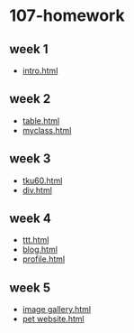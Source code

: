 # 107-homework
## week 1
* [intro.html](https://yabi0923.github.io/107-homework/w01/intro.html)

## week 2
* [table.html](https://yabi0923.github.io/107-homework/w02/table.html)
* [myclass.html]()

## week 3
* [tku60.html]()
* [div.html]()

## week 4
* [ttt.html]()
* [blog.html]()
* [profile.html]()

## week 5
* [image gallery.html]()
* [pet website.html]()
<!--stackedit_data:
eyJoaXN0b3J5IjpbLTc1NzU5NTY3NywxMzU5NjQxMTQ2XX0=
-->